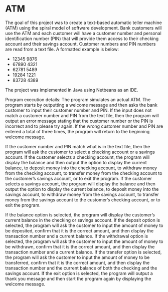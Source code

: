 ATM
===

The goal of this project was to create a text-based automatic teller machine (ATM) using the spiral model of software development. Bank customers will use the ATM and each customer will have a customer number and personal identification number (PIN) that will provide them access to their checking account and their savings account. Customer numbers and PIN numbers are read from a text file. A formatted example is below:
- 12345 9876 
- 67890 4321 
- 62781 5489 
- 19284 1221
- 83728 4389

The project was implemented in Java using Netbeans as an IDE.

Program execution details:
The program simulates an actual ATM. The program starts by outputting a welcome message and then asks the bank customer to input their customer number and PIN. If the input does not match a customer number and PIN from the text file, then the program will output an error message stating that the customer number or the PIN is incorrect and to please try again. If the wrong customer number and PIN are entered a total of three times, the program will return to the beginning welcome message. 

If the customer number and PIN match what is in the text file, then the program will ask the customer to select a checking account or a savings account. If the customer selects a checking account, the program will display the balance and then output the option to display the current balance, to deposit money into the checking account, to withdraw money from the checking account, to transfer money from the checking account to the customer’s savings account, or to exit the program. If the customer selects a savings account, the program will display the balance and then output the option to display the current balance, to deposit money into the savings account, to withdraw money from the savings account, to transfer money from the savings account to the customer’s checking account, or to exit the program. 

If the balance option is selected, the program will display the customer’s current balance in the checking or savings account. If the deposit option is selected, the program will ask the customer to input the amount of money to be deposited, confirm that it is the correct amount, and then display the transaction number and a current balance. If the withdrawal option is selected, the program will ask the customer to input the amount of money to be withdrawn, confirm that it is the correct amount, and then display the transaction number and a current balance. If the transfer option is selected, the program will ask the customer to input the amount of money to be transferred, confirm that it is the correct amount, and then display the transaction number and the current balance of both the checking and the savings account. If the exit option is selected, the program will output a thank you message and then start the program again by displaying the welcome message.


